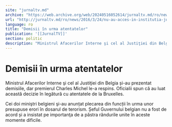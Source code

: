 ```yaml
---
site: "jurnaltv.md"
archive: "https://web.archive.org/web/20240516052614/jurnaltv.md/ro/news/2016/3/24/nu-au-acces-in-institutia-judiciara-10202271/"
url: "http://jurnaltv.md/ro/news/2016/3/24/nu-au-acces-in-institutia-judiciara-10202271/"
language: ro
title: "Demisii în urma atentatelor"
publication: '[[JurnalTV]]'
section: politic
description: "Ministrul Afacerilor Interne şi cel al Justiţiei din Belgia și-au prezentat demisiile, dar premierul Charles Michel le-a respins. Oficialii spun că..."
---
```


# Demisii în urma atentatelor

Ministrul Afacerilor Interne şi cel al Justiţiei din Belgia și-au prezentat demisiile, dar premierul Charles Michel le-a respins. Oficialii spun că au luat această decizie în legătură cu atentatele de la Bruxelles.

Cei doi miniştri belgieni şi-au anunțat plecarea din funcții în urma unor presupuse erori în dosarul de terorism. Șeful Guvernului belgian nu a fost de acord și a insistat pe importanţa de a păstra rândurile unite în aceste momente dificile.